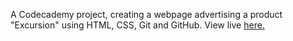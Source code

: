 A Codecademy project, creating a webpage advertising a product "Excursion" using HTML, CSS, Git and GitHub. View live <a href="https://downloadexcursion.netlify.app/" target="_blank">here.</a>
